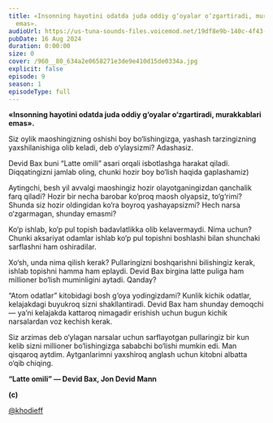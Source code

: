 ```yaml
---
title: «Insonning hayotini odatda juda oddiy g‘oyalar o‘zgartiradi, murakkablari
  emas».
audioUrl: https://us-tuna-sounds-files.voicemod.net/19df8e9b-140c-4f43-8c0e-09c162821765-1658350707858.mp3
pubDate: 16 Aug 2024
duration: 0:00:00
size: 0
cover: /960__80_634a2e0658271e3de9e410d15de0334a.jpg
explicit: false
episode: 9
season: 1
episodeType: full
---
```

**«Insonning hayotini odatda juda oddiy g‘oyalar o‘zgartiradi, murakkablari emas».**

Siz oylik maoshingizning oshishi boy bo‘lishingizga, yashash tarzingizning yaxshilanishiga olib keladi, deb o‘ylaysizmi? Adashasiz.

Devid Bax buni “Latte omili” asari orqali isbotlashga harakat qiladi. Diqqatingizni jamlab oling, chunki hozir boy bo‘lish haqida gaplashamiz)

Aytingchi, besh yil avvalgi maoshingiz hozir olayotganingizdan qanchalik farq qiladi? Hozir bir necha barobar ko‘proq maosh olyapsiz, to‘g‘rimi? Shunda siz hozir oldingidan ko‘ra boyroq yashayapsizmi? Hech narsa o‘zgarmagan, shunday emasmi?

Ko‘p ishlab, ko‘p pul topish badavlatlikka olib kelavermaydi. Nima uchun? Chunki aksariyat odamlar ishlab ko‘p pul topishni boshlashi bilan shunchaki sarflashni ham oshiradilar.

Xo‘sh, unda nima qilish kerak? Pullaringizni boshqarishni bilishingiz kerak, ishlab topishni hamma ham eplaydi. Devid Bax birgina latte puliga ham millioner bo‘lish muminligini aytadi. Qanday?

“Atom odatlar” kitobidagi bosh g‘oya yodingizdami? Kunlik kichik odatlar, kelajakdagi buyukroq sizni shakllantiradi. Devid Bax ham shunday demoqchi — ya’ni kelajakda kattaroq nimagadir erishish uchun bugun kichik narsalardan voz kechish kerak.

Siz arzimas deb o‘ylagan narsalar uchun sarflayotgan pullaringiz bir kun kelib sizni millioner bo‘lishingizga sababchi bo‘lishi mumkin edi. Man qisqaroq aytdim. Aytganlarimni yaxshiroq anglash uchun kitobni albatta o‘qib chiqing.

**“Latte omili” — Devid Bax, Jon Devid Mann**

**(c)**

[@khodieff](https://t.me/khodieff/1256)